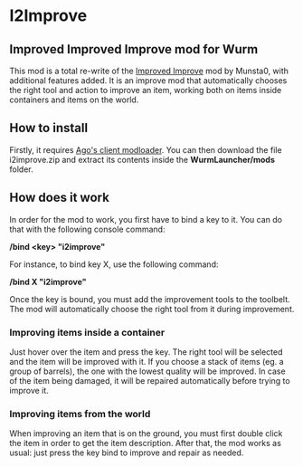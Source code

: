 # I2Improve
## Improved Improved Improve mod for Wurm

This mod is a total re-write of the [Improved Improve](https://github.com/munsta0/WUClientImprovedImprove) mod by Munsta0, with additional features added. It is an improve mod that automatically chooses the right tool and action to improve an item, working both on items inside containers and items on the world.

## How to install
Firstly, it requires [Ago's client modloader](https://github.com/ago1024/WurmClientModLauncher/releases/). You can then download the file i2improve.zip and extract its contents inside the **WurmLauncher/mods** folder.

## How does it work

In order for the mod to work, you first have to bind a key to it. You can do that with the following console command:

**/bind \<key\> "i2improve"**

For instance, to bind key X, use the following command:

**/bind X "i2improve"**

Once the key is bound, you must add the improvement tools to the toolbelt. The mod will automatically choose the right tool from it during improvement.

### Improving items inside a container

Just hover over the item and press the key. The right tool will be selected and the item will be improved with it. If you choose a stack of items (eg. a group of barrels), the one with the lowest quality will be improved. In case of the item being damaged, it will be repaired automatically before trying to improve it.

### Improving items from the world

When improving an item that is on the ground, you must first double click the item in order to get the item description. After that, the mod works as usual: just press the key bind to improve and repair as needed.
